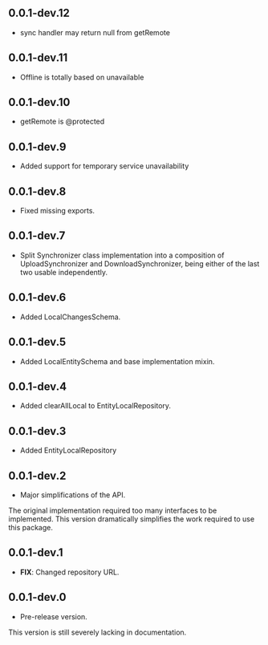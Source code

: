 ## 0.0.1-dev.12

- sync handler may return null from getRemote

## 0.0.1-dev.11

- Offline is totally based on unavailable


## 0.0.1-dev.10

- getRemote is @protected


## 0.0.1-dev.9

- Added support for temporary service unavailability


## 0.0.1-dev.8

- Fixed missing exports.

## 0.0.1-dev.7

- Split Synchronizer class implementation into a composition of UploadSynchronizer and DownloadSynchronizer, being either of the last two usable independently.


## 0.0.1-dev.6

- Added LocalChangesSchema.


## 0.0.1-dev.5

- Added LocalEntitySchema and base implementation mixin.

## 0.0.1-dev.4

- Added clearAllLocal to EntityLocalRepository.

## 0.0.1-dev.3

 - Added EntityLocalRepository

## 0.0.1-dev.2

 - Major simplifications of the API. 

The original implementation required too many interfaces to be implemented.
This version dramatically simplifies the work required to use this package.


## 0.0.1-dev.1

 - **FIX**: Changed repository URL.

## 0.0.1-dev.0

- Pre-release version.

This version is still severely lacking in documentation.
